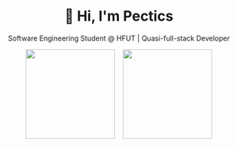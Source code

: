 <h1 align="center">👋 Hi, I'm Pectics</h1>
<p align="center">Software Engineering Student @ HFUT | Quasi-full-stack Developer</p>

<div align="center">
  <img src="https://pectics-github-stats.vercel.app/api?username=Pectics&show_icons=true&theme=github_dark_dimmed" height="180em" />
  &nbsp;&nbsp;
  <img src="https://pectics-github-stats.vercel.app/api/top-langs/?username=Pectics&layout=compact&theme=github_dark_dimmed" height="180em" />
</div>
